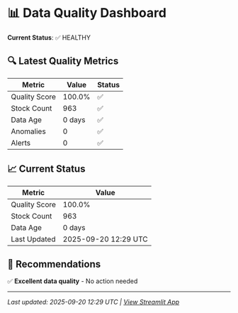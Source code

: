 # 📊 Data Quality Dashboard

**Current Status**: ✅ HEALTHY

## 🔍 Latest Quality Metrics

| Metric | Value | Status |
|--------|-------|--------|
| Quality Score | 100.0% | ✅ |
| Stock Count | 963 | ✅ |
| Data Age | 0 days | ✅ |
| Anomalies | 0 | ✅ |
| Alerts | 0 | ✅ |


## 📈 Current Status

| Metric | Value |
|--------|-------|
| Quality Score | 100.0% |
| Stock Count | 963 |
| Data Age | 0 days |
| Last Updated | 2025-09-20 12:29 UTC |

## 🎯 Recommendations

✅ **Excellent data quality** - No action needed


---
*Last updated: 2025-09-20 12:29 UTC | [View Streamlit App](https://modernmagicformula.streamlit.app)*
